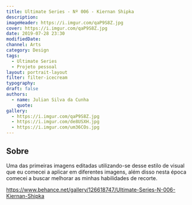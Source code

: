 ```yaml
---
title: Ultimate Series - Nº 006 - Kiernan Shipka
description:
imageHeader: https://i.imgur.com/qaP9S8Z.jpg
cover: https://i.imgur.com/qaP9S8Z.jpg
date: 2019-07-28 23:30
modifiedDate:
channel: Arts
category: Design
tags:
  - Ultimate Series
  - Projeto pessoal
layout: portrait-layout
filter: filter-icecream
typography:
draft: false
authors:
  - name: Julian Silva da Cunha
    quote:
gallery:
  - https://i.imgur.com/qaP9S8Z.jpg
  - https://i.imgur.com/de8USXH.jpg
  - https://i.imgur.com/um36COs.jpg
---
```


## Sobre

Uma das primeiras imagens editadas utilizando-se desse estilo de visual que eu comecei a aplicar em diferentes imagens, além disso nesta época comecei a buscar melhorar as minhas habilidades de recorte.

https://www.behance.net/gallery/126618747/Ultimate-Series-N-006-Kiernan-Shipka
